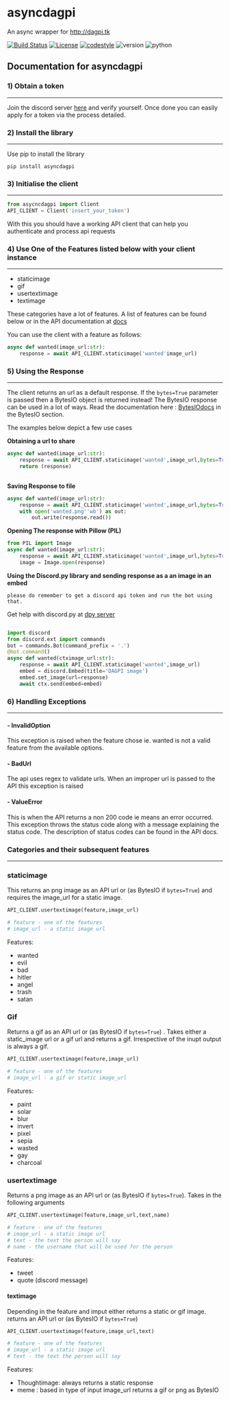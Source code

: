 # asyncdagpi
An async wrapper for http://dagpi.tk

[![Build Status](https://travis-ci.com/Daggy1234/asyncdagpi.svg?branch=master)](https://travis-ci.com/Daggy1234/asyncdagpi) [![License](https://img.shields.io/github/license/daggy1234/asyncdagpi)](https://mit-license.org/)  [![codestyle](https://img.shields.io/badge/code%20style-black-000000.svg)](https://pypi.org/project/black/) ![version](https://img.shields.io/pypi/v/asyncdagpi) ![python](https://img.shields.io/pypi/pyversions/asyncdagpi) 

## Documentation for asyncdagpi

### 1) Obtain a token

- - -
Join the discord server [here](http://server.daggy.tech) and verify yourself. Once done you can easily apply for a token via the process detailed.

### 2) Install the library

- - -

Use pip to install the library

```shell script
pip install asyncdagpi
```

### 3) Initialise the client

- - -

```python
from asycncdagpi import Client
API_CLIENT = Client('insert_your_token')
```

With this you should have a working API client that can help you authenticate and process api requests

### 4) Use One of the Features listed below with your client instance

- - -

- staticimage
- gif
- usertextimage
- textimage

These categories have a lot of features. A list of features can be found below or in the API documentation at 
[docs](http://dagpi.tk/docs)

You can use the client with a feature as follows:

```python
async def wanted(image_url:str):
    response = await API_CLIENT.staticimage('wanted'image_url)
```

### 5) Using the Response

- - -

The client returns an url as a default response. If the `bytes=True` parameter is passed then a BytesIO object is returned instead! The BytesIO response can be used in a lot of ways. Read the documentation here : [BytesIOdocs](https://docs.python.org/3/library/io.html) in the BytesIO section.

The examples below depict a few use cases

**Obtaining a url to share**

```python
async def wanted(image_url:str):
    response = await API_CLIENT.staticimage('wanted',image_url,bytes=True)
    return (response)
    
```

**Saving Response to file**

```python
async def wanted(image_url:str):
    response = await API_CLIENT.staticimage('wanted',image_url,bytes=True)
    with open('wanted.png''wb') as out:
        out.write(response.read())
```

**Opening The response with Pillow (PIL)**

```python
from PIL import Image
async def wanted(image_url:str):
    response = await API_CLIENT.staticimage('wanted',image_url,bytes=True)
    image = Image.open(response)
```

**Using the Discord.py library and sending response as a an image in an embed**

`please do remember to get a discord api token and run the bot using that.`

Get help with discord.py at [dpy server](https://discord.gg/dpy)

```python

import discord
from discord.ext import commands
bot = commands.Bot(command_prefix = '.')
@bot.command()
async def wanted(ctximage_url:str):
    response = await API_CLIENT.staticimage('wanted',image_url)
    embed = discord.Embed(title='DAGPI image')
    embed.set_image(url=response)
    await ctx.send(embed=embed)  
```

### 6) Handling Exceptions

- - -

#### -  InvalidOption

This exception is raised when the feature chose ie. wanted is not a valid feature from the available options.

#### -  BadUrl

The api uses regex to validate urls. When an improper url is passed to the API this exception is raised

#### -  ValueError

This is when the API returns a non 200 code ie means an error occurred. This exception throws the status code along with a message explaining the status code. The description of status codes can be found in the API docs.

### Categories and their subsequent features

- - -

### staticimage

This returns an png image as an API url or (as BytesIO if `bytes=True`) and requires the image_url for a static image.

 ```python
API_CLIENT.usertextimage(feature,image_url)

# feature - one of the features
# image_url - a static image url
```

Features:

- wanted
- evil
- bad
- hitler
- angel
- trash
- satan

### Gif

Returns a gif as an API url or (as BytesIO if `bytes=True`) . Takes either  a static_image url or a gif url and returns a gif. Irrespective of the inupt output is always a gif.

 ```python
API_CLIENT.usertextimage(feature,image_url)

# feature - one of the features
# image_url - a gif or static image_url
```

Features:

- paint
- solar
- blur
- invert
- pixel
- sepia
- wasted
- gay
- charcoal

### usertextimage

Returns a png image as an API url or (as BytesIO if `bytes=True`). Takes in the following arguments

```python
API_CLIENT.usertextimage(feature,image_url,text,name)

# feature - one of the features
# image_url - a static image url
# text - the text the person will say
# name - the username that will be used for the person
```

Features:

- tweet
- quote (discord message)

#### textimage

Depending in the feature and imput either returns a static or gif image.
returns an API url or (as BytesIO if `bytes=True`)

```python
API_CLIENT.usertextimage(feature,image_url,text)

# feature - one of the features
# image_url - a static image url
# text - the text the person will say
```

Features:

- Thoughtimage: always returns a static response
- meme : based in type of input image_url returns a gif or png as BytesIO
